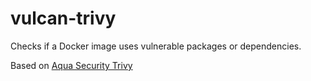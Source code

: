 # vulcan-trivy

Checks if a Docker image uses vulnerable packages or dependencies.

Based on [Aqua Security Trivy](https://aquasecurity.github.io/trivy)